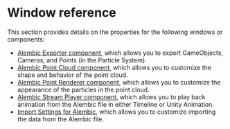 # Window reference

This section provides details on the properties for the following windows or components:

- [Alembic Exporter component](ref_Exporter.md), which allows you to export GameObjects, Cameras, and Points (in the Particle System).
- [Alembic Point Cloud component](ref_PointCloud.md), which allows you to customize the shape and behavior of the point cloud.
- [Alembic Point Renderer component](ref_PointRenderer.md), which allows you to customize the appearance of the particles in the point cloud.
- [Alembic Stream Player component](ref_StreamPlayer.md), which allows you to play back animation from the Alembic file in either Timeline or Unity Animation.
- [Import Settings for Alembic](ref_Importer.md), which allows you to customize importing the data from the Alembic file.

